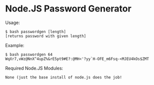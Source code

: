 # Node.JS Password Generator

Usage:
```
$ bash passwordgen [length]
[returns password with given length]
```

Example:
```
$ bash passwordgen 64
WqXr7,vWz@NnX^4upZ%&rE5pt9#E?:@MH<'?yy`H-OFE_m6Fsq-<MJEU4kOs$ZMT
```


Required Node.JS Modules:
```
None (just the base install of node.js does the job!
```
